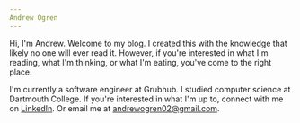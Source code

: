 ```yaml
---
Andrew Ogren
---
```

Hi, I'm Andrew. Welcome to my blog. I created this with the knowledge that likely no one will ever read it. However, if you're interested in what I'm reading, what I'm thinking, or what I'm eating, you've come to the right place. 

I'm currently a software engineer at Grubhub. I studied computer science at Dartmouth College. If you're interested in what I'm up to, connect with me on [LinkedIn](linkedin.com/andrewogren1). Or email me at andrewogren02@gmail.com.